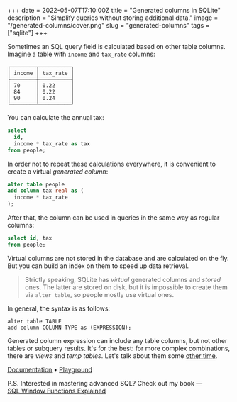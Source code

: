 +++
date = 2022-05-07T17:10:00Z
title = "Generated columns in SQLite"
description = "Simplify queries without storing additional data."
image = "/generated-columns/cover.png"
slug = "generated-columns"
tags = ["sqlite"]
+++

Sometimes an SQL query field is calculated based on other table columns. Imagine a table with `income` and `tax_rate` columns:

```
┌────────┬──────────┐
│ income │ tax_rate │
├────────┼──────────┤
│ 70     │ 0.22     │
│ 84     │ 0.22     │
│ 90     │ 0.24     │
└────────┴──────────┘
```

You can calculate the annual tax:

```sql
select
  id,
  income * tax_rate as tax
from people;
```

In order not to repeat these calculations everywhere, it is convenient to create a virtual _generated column_:

```sql
alter table people
add column tax real as (
  income * tax_rate
);
```

After that, the column can be used in queries in the same way as regular columns:

```sql
select id, tax
from people;
```

Virtual columns are not stored in the database and are calculated on the fly. But you can build an index on them to speed up data retrieval.

> Strictly speaking, SQLite has _virtual_ generated columns and _stored_ ones. The latter are stored on disk, but it is impossible to create them via `alter table`, so people mostly use virtual ones.

In general, the syntax is as follows:

```
alter table TABLE
add column COLUMN TYPE as (EXPRESSION);
```

Generated column expression can include any table columns, but not other tables or subquery results. It's for the best: for more complex combinations, there are _views_ and _temp tables_. Let's talk about them some [other time](/temp-tables).

[Documentation](https://sqlite.org/gencol.html) • [Playground](https://sqlime.org/#gist:5208177f89a0e38ccfae8ead90a35631)

P.S. Interested in mastering advanced SQL? Check out my book — [SQL Window Functions Explained](/sql-window-functions-book)
